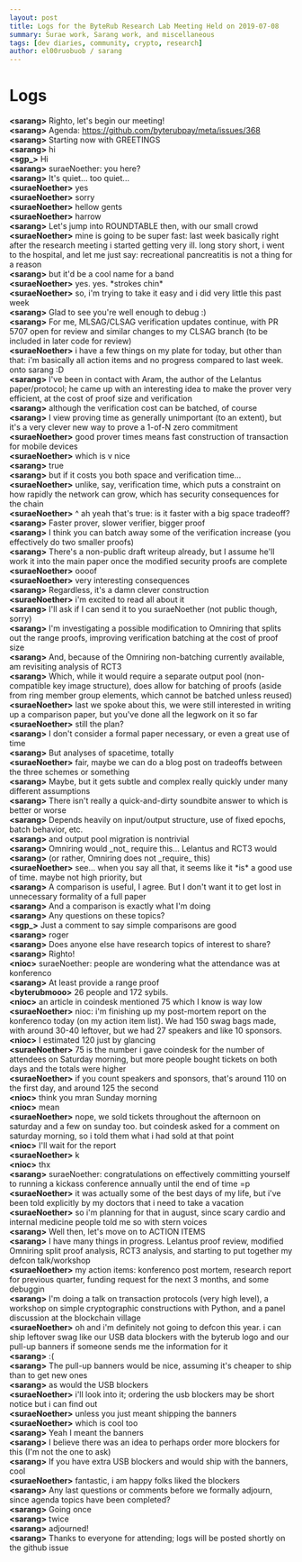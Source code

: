 ```yaml
---
layout: post
title: Logs for the ByteRub Research Lab Meeting Held on 2019-07-08
summary: Surae work, Sarang work, and miscellaneous
tags: [dev diaries, community, crypto, research]
author: el00ruobuob / sarang
---
```


# Logs  

**\<sarang>** Righto, let's begin our meeting!  
**\<sarang>** Agenda: https://github.com/byterubpay/meta/issues/368  
**\<sarang>** Starting now with GREETINGS  
**\<sarang>** hi  
**\<sgp\_>** Hi  
**\<sarang>** suraeNoether: you here?  
**\<sarang>** It's quiet... too quiet...  
**\<suraeNoether>** yes  
**\<suraeNoether>** sorry  
**\<suraeNoether>** hellow gents  
**\<suraeNoether>** harrow  
**\<sarang>** Let's jump into ROUNDTABLE then, with our small crowd  
**\<suraeNoether>** mine is going to be super fast: last week basically right after the research meeting i started getting very ill. long story short, i went to the hospital, and let me just say: recreational pancreatitis is not a thing for a reason  
**\<sarang>** but it'd be a cool name for a band  
**\<suraeNoether>** yes. yes. \*strokes chin\*  
**\<suraeNoether>** so, i'm trying to take it easy and i did very little this past week  
**\<sarang>** Glad to see you're well enough to debug :)  
**\<sarang>** For me, MLSAG/CLSAG verification updates continue, with PR 5707 open for review and similar changes to my CLSAG branch (to be included in later code for review)  
**\<suraeNoether>** i have a few things on my plate for today, but other than that: i'm basically all action items and no progress compared to last week. onto sarang :D  
**\<sarang>** I've been in contact with Aram, the author of the Lelantus paper/protocol; he came up with an interesting idea to make the prover very efficient, at the cost of proof size and verification  
**\<sarang>** although the verification cost can be batched, of course  
**\<sarang>** I view proving time as generally unimportant (to an extent), but it's a very clever new way to prove a 1-of-N zero commitment  
**\<suraeNoether>** good prover times means fast construction of transaction for mobile devices  
**\<suraeNoether>** which is v nice  
**\<sarang>** true  
**\<sarang>** but if it costs you both space and verification time...  
**\<suraeNoether>** unlike, say, verification time, which puts a constraint on how rapidly the network can grow, which has security consequences for the chain  
**\<suraeNoether>** ^ ah yeah that's true: is it faster with a big space tradeoff?  
**\<sarang>** Faster prover, slower verifier, bigger proof  
**\<sarang>** I think you can batch away some of the verification increase (you effectively do two smaller proofs)  
**\<sarang>** There's a non-public draft writeup already, but I assume he'll work it into the main paper once the modified security proofs are complete  
**\<suraeNoether>** oooof  
**\<suraeNoether>** very interesting consequences  
**\<sarang>** Regardless, it's a damn clever construction  
**\<suraeNoether>** i'm excited to read all about it  
**\<sarang>** I'll ask if I can send it to you suraeNoether (not public though, sorry)  
**\<sarang>** I'm investigating a possible modification to Omniring that splits out the range proofs, improving verification batching at the cost of proof size  
**\<sarang>** And, because of the Omniring non-batching currently available, am revisiting analysis of RCT3  
**\<sarang>** Which, while it would require a separate output pool (non-compatible key image structure), does allow for batching of proofs (aside from ring member group elements, which cannot be batched unless reused)  
**\<suraeNoether>** last we spoke about this, we were still interested in writing up a comparison paper, but you've done all the legwork on it so far  
**\<suraeNoether>** still the plan?  
**\<sarang>** I don't consider a formal paper necessary, or even a great use of time  
**\<sarang>** But analyses of spacetime, totally  
**\<suraeNoether>** fair, maybe we can do a blog post on tradeoffs between the three schemes or something  
**\<sarang>** Maybe, but it gets subtle and complex really quickly under many different assumptions  
**\<sarang>** There isn't really a quick-and-dirty soundbite answer to which is better or worse  
**\<sarang>** Depends heavily on input/output structure, use of fixed epochs, batch behavior, etc.  
**\<sarang>** and output pool migration is nontrivial  
**\<sarang>** Omniring would \_not\_ require this... Lelantus and RCT3 would  
**\<sarang>** (or rather, Omniring does not \_require\_ this)  
**\<suraeNoether>** see... when you say all that, it seems like it \*is\* a good use of time. maybe not high priority, but  
**\<sarang>** A comparison is useful, I agree. But I don't want it to get lost in unnecessary formality of a full paper  
**\<sarang>** And a comparison is exactly what I'm doing  
**\<sarang>** Any questions on these topics?  
**\<sgp\_>** Just a comment to say simple comparisons are good  
**\<sarang>** roger  
**\<sarang>** Does anyone else have research topics of interest to share?  
**\<sarang>** Righto!  
**\<nioc>** suraeNoether: people are wondering what the attendance was at konferenco  
**\<sarang>** At least provide a range proof  
**\<byterubmooo>** 26 people and 172 sybils.  
**\<nioc>** an article in coindesk mentioned 75 which I know is way low  
**\<suraeNoether>** nioc: i'm finishing up my post-mortem report on the konferenco today (on my action item list). We had 150 swag bags made, with around 30-40 leftover, but we had 27 speakers and like 10 sponsors.  
**\<nioc>** I estimated 120 just by glancing  
**\<suraeNoether>** 75 is the number i gave coindesk for the number of attendees on Saturday morning, but more people bought tickets on both days and the totals were higher  
**\<suraeNoether>** if you count speakers and sponsors, that's around 110 on the first day, and around 125 the second  
**\<nioc>** think you mran Sunday morning  
**\<nioc>** mean  
**\<suraeNoether>** nope, we sold tickets throughout the afternoon on saturday and a few on sunday too. but coindesk asked for a comment on saturday morning, so i told them what i had sold at that point  
**\<nioc>** I'll wait for the report  
**\<suraeNoether>** k  
**\<nioc>** thx  
**\<sarang>** suraeNoether: congratulations on effectively committing yourself to running a kickass conference annually until the end of time =p  
**\<suraeNoether>** it was actually some of the best days of my life, but i've been told explicitly by my doctors that i need to take a vacation  
**\<suraeNoether>** so i'm planning for that in august, since scary cardio and internal medicine people told me so with stern voices  
**\<sarang>** Well then, let's move on to ACTION ITEMS  
**\<sarang>** I have many things in progress. Lelantus proof review, modified Omniring split proof analysis, RCT3 analysis, and starting to put together my defcon talk/workshop  
**\<suraeNoether>** my action items: konferenco post mortem, research report for previous quarter, funding request for the next 3 months, and some debuggin  
**\<sarang>** I'm doing a talk on transaction protocols (very high level), a workshop on simple cryptographic constructions with Python, and a panel discussion at the blockchain village  
**\<suraeNoether>** oh and i'm definitely not going to defcon this year. i can ship leftover swag like our USB data blockers with the byterub logo and our pull-up banners if someone sends me the information for it  
**\<sarang>** :(  
**\<sarang>** The pull-up banners would be nice, assuming it's cheaper to ship than to get new ones  
**\<sarang>** as would the USB blockers  
**\<suraeNoether>** i'll look into it; ordering the usb blockers may be short notice but i can find out  
**\<suraeNoether>** unless you just meant shipping the banners  
**\<suraeNoether>** which is cool too  
**\<sarang>** Yeah I meant the banners  
**\<sarang>** I believe there was an idea to perhaps order more blockers for this (I'm not the one to ask)  
**\<sarang>** If you have extra USB blockers and would ship with the banners, cool  
**\<suraeNoether>** fantastic, i am happy folks liked the blockers  
**\<sarang>** Any last questions or comments before we formally adjourn, since agenda topics have been completed?  
**\<sarang>** Going once  
**\<sarang>** twice  
**\<sarang>** adjourned!  
**\<sarang>** Thanks to everyone for attending; logs will be posted shortly on the github issue  
